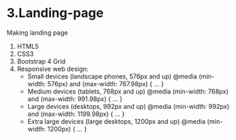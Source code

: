 # 3.Landing-page
Making landing page
1. HTML5
2. CSS3
3. Bootstrap 4 Grid
4. Responsive web design:
   - Small devices (landscape phones, 576px and up)
   @media (min-width: 576px) and (max-width: 767.98px) { ... }
   - Medium devices (tablets, 768px and up)
   @media (min-width: 768px) and (max-width: 991.98px) { ... }
   - Large devices (desktops, 992px and up)
   @media (min-width: 992px) and (max-width: 1199.98px) { ... }
   - Extra large devices (large desktops, 1200px and up)
   @media (min-width: 1200px) { ... }
